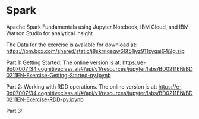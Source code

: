 # Spark
Apache Spark Fundamentals using Jupyter Notebook, IBM Cloud, and IBM Watson Studio for analytical insight

The Data for the exercise is avaiable for download at: https://ibm.box.com/shared/static/j8skrriqeqw66f51iyz911zyqai64j2g.zip

Part 1: Getting Started. The online version is at:
https://e-9d07007f34.cognitiveclass.ai/#/api/v1/resources/jupyter/labs/BD0211EN/BD0211EN-Exercise-Getting-Started-py.ipynb

Part 2: Working with RDD operations. The online version is at:
https://e-9d07007f34.cognitiveclass.ai/#/api/v1/resources/jupyter/labs/BD0211EN/BD0211EN-Exercise-RDD-py.ipynb

Part 3: 
